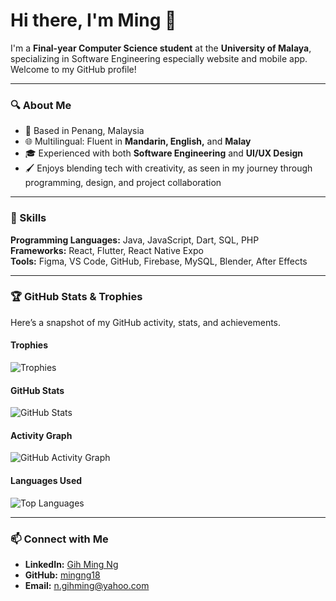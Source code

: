 # Hi there, I'm Ming 👋
I'm a **Final-year Computer Science student** at the **University of Malaya**, specializing in Software Engineering especially website and mobile app. Welcome to my GitHub profile!

---

### 🔍 About Me
- 📍 Based in Penang, Malaysia
- 🌐 Multilingual: Fluent in **Mandarin, English,** and **Malay**
- 🎓 Experienced with both **Software Engineering** and **UI/UX Design**
- 🖌️ Enjoys blending tech with creativity, as seen in my journey through programming, design, and project collaboration

---

### 🔧 Skills
**Programming Languages:** Java, JavaScript, Dart, SQL, PHP  
**Frameworks:** React, Flutter, React Native Expo  
**Tools:** Figma, VS Code, GitHub, Firebase, MySQL, Blender, After Effects  

---

### 🏆 GitHub Stats & Trophies
Here’s a snapshot of my GitHub activity, stats, and achievements.

#### Trophies
![Trophies](https://github-profile-trophy.vercel.app/?username=mingng18&theme=onedark&margin-w=15)

#### GitHub Stats
![GitHub Stats](https://github-readme-stats.vercel.app/api?username=mingng18&show_icons=true&theme=radical)

#### Activity Graph
![GitHub Activity Graph](https://github-readme-activity-graph.vercel.app/graph?username=mingng18&theme=react-dark)

#### Languages Used
![Top Languages](https://github-readme-stats.vercel.app/api/top-langs/?username=mingng18&layout=compact&theme=radical)

---

### 📫 Connect with Me
- **LinkedIn:** [Gih Ming Ng](https://linkedin.com/in/gihmingng/)
- **GitHub:** [mingng18](https://github.com/mingng18)
- **Email:** n.gihming@yahoo.com
